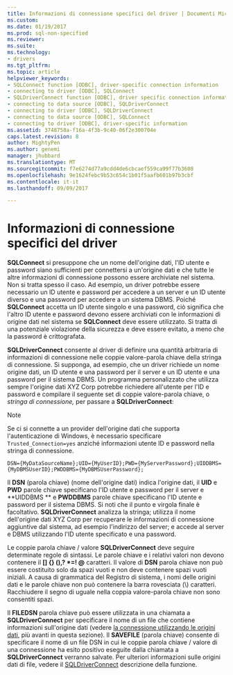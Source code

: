 ```yaml
---
title: Informazioni di connessione specifici del driver | Documenti Microsoft
ms.custom: 
ms.date: 01/19/2017
ms.prod: sql-non-specified
ms.reviewer: 
ms.suite: 
ms.technology:
- drivers
ms.tgt_pltfrm: 
ms.topic: article
helpviewer_keywords:
- SQLConnect function [ODBC], driver-specific connection information
- connecting to driver [ODBC], SQLConnect
- SQLDriverConnect function [ODBC], driver specific connection information
- connecting to data source [ODBC], SQLDriverConnect
- connecting to driver [ODBC], SQLDriverConnect
- connecting to data source [ODBC], SQLConnect
- connecting to driver [ODBC], driver-specific information
ms.assetid: 3748758a-f16a-4f3b-9c40-06f2e300704e
caps.latest.revision: 8
author: MightyPen
ms.author: genemi
manager: jhubbard
ms.translationtype: MT
ms.sourcegitcommit: f7e6274d77a9cdd4de6cbcaef559ca99f77b3608
ms.openlocfilehash: 9e1624febc9b53c654c1b01f5aafb601b97b3cbf
ms.contentlocale: it-it
ms.lasthandoff: 09/09/2017

---
```

# <a name="driver-specific-connection-information"></a>Informazioni di connessione specifici del driver
**SQLConnect** si presuppone che un nome dell'origine dati, l'ID utente e password siano sufficienti per connettersi a un'origine dati e che tutte le altre informazioni di connessione possono essere archiviate nel sistema. Non si tratta spesso il caso. Ad esempio, un driver potrebbe essere necessario un ID utente e password per accedere a un server e un ID utente diverso e una password per accedere a un sistema DBMS. Poiché **SQLConnect** accetta un ID utente singolo e una password, ciò significa che l'altro ID utente e password devono essere archiviati con le informazioni di origine dati nel sistema se **SQLConnect** deve essere utilizzato. Si tratta di una potenziale violazione della sicurezza e deve essere evitato, a meno che la password è crittografata.  
  
 **SQLDriverConnect** consente al driver di definire una quantità arbitraria di informazioni di connessione nelle coppie valore-parola chiave della stringa di connessione. Si supponga, ad esempio, che un driver richiede un nome origine dati, un ID utente e una password per il server e un ID utente e una password per il sistema DBMS. Un programma personalizzato che utilizza sempre l'origine dati XYZ Corp potrebbe richiedere all'utente per l'ID e password e compilare il seguente set di coppie valore-parola chiave, o *stringa di connessione,* per passare a **SQLDriverConnect**:  
  
> [!NOTE]  
>  Se ci si connette a un provider dell'origine dati che supporta l'autenticazione di Windows, è necessario specificare `Trusted_Connection=yes` anziché informazioni utente ID e password nella stringa di connessione.  
  
```  
DSN={MyDataSourceName};UID={MyUserID};PWD={MyServerPassword};UIDDBMS={MyDBMSUserID};PWDDBMS={MyDBMSUserPassword};  
```  
  
 Il **DSN** (parola chiave) (nome dell'origine dati) indica l'origine dati, il **UID** e **PWD** parole chiave specificano l'ID utente e password per il server e **UIDDBMS ** e **PWDDBMS** parole chiave specificano l'ID utente e password per il sistema DBMS. Si noti che il punto e virgola finale è facoltativo. **SQLDriverConnect** analizza la stringa; utilizza il nome dell'origine dati XYZ Corp per recuperare le informazioni di connessione aggiuntive dal sistema, ad esempio l'indirizzo del server; e accede al server e DBMS utilizzando l'ID utente specificato e una password.  
  
 Le coppie parola chiave / valore **SQLDriverConnect** deve seguire determinate regole di sintassi. Le parole chiave e i relativi valori non devono contenere il **[] {} (),? \*=! @** caratteri. Il valore di **DSN** parola chiave non può essere costituito solo da spazi vuoti e non deve contenere spazi vuoti iniziali. A causa di grammatica del Registro di sistema, i nomi delle origini dati e le parole chiave non può contenere la barra rovesciata (\\) caratteri. Racchiudere il segno di uguale nella coppia valore-parola chiave non sono consentiti spazi.  
  
 Il **FILEDSN** parola chiave può essere utilizzata in una chiamata a **SQLDriverConnect** per specificare il nome di un file che contiene informazioni sull'origine dati (vedere [la connessione utilizzando le origini dati](../../../odbc/reference/develop-app/connecting-using-file-data-sources.md), più avanti in questa sezione). Il **SAVEFILE** (parola chiave) consente di specificare il nome di un file DSN in cui le coppie parola chiave / valore di una connessione ha esito positivo eseguite dalla chiamata a **SQLDriverConnect** verranno salvate. Per ulteriori informazioni sulle origini dati di file, vedere il [SQLDriverConnect](../../../odbc/reference/syntax/sqldriverconnect-function.md) descrizione della funzione.
